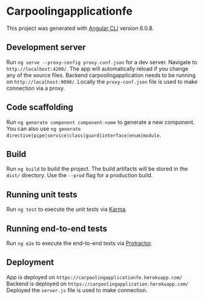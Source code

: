 # Carpoolingapplicationfe

This project was generated with [Angular CLI](https://github.com/angular/angular-cli) version 6.0.8.

## Development server

Run `ng serve --proxy-config proxy.conf.json` for a dev server. Navigate to `http://localhost:4200/`. 
The app will automatically reload if you change any of the source files.
Backend carpoolingapplication needs to be running on `http://localhost:9090/`.
Locally the `proxy-conf.json` file is used to make connection via a proxy.

## Code scaffolding

Run `ng generate component component-name` to generate a new component. You can also use `ng generate directive|pipe|service|class|guard|interface|enum|module`.

## Build

Run `ng build` to build the project. The build artifacts will be stored in the `dist/` directory. Use the `--prod` flag for a production build.

## Running unit tests

Run `ng test` to execute the unit tests via [Karma](https://karma-runner.github.io).

## Running end-to-end tests

Run `ng e2e` to execute the end-to-end tests via [Protractor](http://www.protractortest.org/).

## Deployment

App is deployed on `https://carpoolingapplicationfe.herokuapp.com/`
Backend is deployed on `https://carpoolingapplication.herokuapp.com/`
Deployed the `server.js` file is used to make connection.
